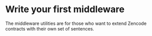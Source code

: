 # Write your first middleware

The middleware utilities are for those who want to extend
Zencode contracts with their own set of sentences.
